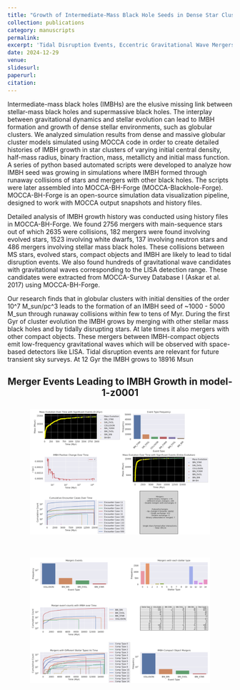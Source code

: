 ```yaml
---
title: "Growth of Intermediate-Mass Black Hole Seeds in Dense Star Clusters (in-prep)"
collection: publications
category: manuscripts
permalink: 
excerpt: 'Tidal Disruption Events, Eccentric Gravitational Wave Mergers, and Light Intermediate- Mass Ratio Inspirals'
date: 2024-12-29
venue: 
slidesurl: 
paperurl: 
citation: 
---
```

<!-- ---
title: "Paper Title Number 3"
collection: publications
category: manuscripts
permalink: /publication/2015-10-01-paper-title-number-3
excerpt: 'This paper is about the number 3. The number 4 is left for future work.'
date: 2015-10-01
venue: 'Journal 1'
slidesurl: 'http://academicpages.github.io/files/slides3.pdf'
paperurl: 'http://academicpages.github.io/files/paper3.pdf'
citation: 'Your Name, You. (2015). &quot;Paper Title Number 3.&quot; <i>Journal 1</i>. 1(3).'
--- -->

Intermediate-mass black holes (IMBHs) are the elusive missing link between stellar-mass black holes and supermassive black holes. The interplay between gravitational dynamics and stellar evolution can lead to IMBH formation and growth of dense stellar environments, such as globular clusters. We analyzed simulation results from dense and massive globular cluster models simulated using MOCCA code in order to create detailed histories of IMBH growth in star clusters of varying initial central density, half-mass radius, binary fraction, mass, metallicty and initial mass function. A series of python based automated scripts were developed to analyze how IMBH seed was growing in simulations where IMBH formed through runaway collisions of stars and mergers with other black holes. The scripts were later assembled into MOCCA-BH-Forge (MOCCA-Blackhole-Forge). MOCCA-BH-Forge is an open-source simulation data visualization pipeline, designed to work with MOCCA output snapshots and history files. 

Detailed analysis of IMBH growth history was conducted using history files in MOCCA-BH-Forge. We found 2756 mergers with main-sequence stars out of which 2635 were collisions, 182 mergers were found involving evolved stars, 1523 involving white dwarfs, 137 involving neutron stars and 486 mergers involving stellar mass black holes. These collisions between MS stars, evolved stars, compact objects and IMBH are likely to lead to tidal disruption events. We also found hundreds of gravitational wave candidates with gravitational waves corresponding to the LISA detection range. These candidates were extracted from MOCCA-Survey Database I (Askar et al. 2017) using MOCCA-BH-Forge.


Our research finds that in globular clusters with initial densities of the order 10^7 M_sun/pc^3 leads to the formation of an IMBH seed of ~1000 - 5000 M_sun through runaway collisions within few to tens of Myr. During the first Gyr of cluster evolution the IMBH grows by merging with other stellar mass black holes and by tidally disrupting stars.  At late times it also mergers with other compact objects. These mergers between IMBH-compact objects emit low-frequency gravitational waves which will be observed with space-based detectors like LISA. Tidal disruption events are relevant for future transient sky surveys. At 12 Gyr the IMBH grows to 18916 Msun



<h2 style="text-align: center; font-size: 1.5em; font-weight: bold; margin-bottom: 5px;">Merger Events Leading to IMBH Growth in model-1-z0001</h2>
<div style="display: flex; flex-direction: column; align-items: center; margin: 10px;">
    <figure style="text-align: center; flex: 1; max-width: 100%;">
        <img src="/images/Figure1.png" alt="Phase-folded lightcurve from Tarleton" style="width: 100%; max-width: 1800px; height: auto;"/>
        <figcaption style="margin-top: 10px; font-size: 1.1em; font-weight: bold;"></figcaption>
    </figure>
</div>
<div style="display: flex; flex-direction: column; align-items: center; margin: 10px;">
    <figure style="text-align: center;">
        <img src="/images/Figure2.png" alt="Phase-folded lightcurve from Tarleton" style="width: 100%; max-width: 1800px; height: auto;"/>
        <figcaption style="margin-top: 10px; font-size: 1.1em; font-weight: bold;"></figcaption>
    </figure>
</div>


